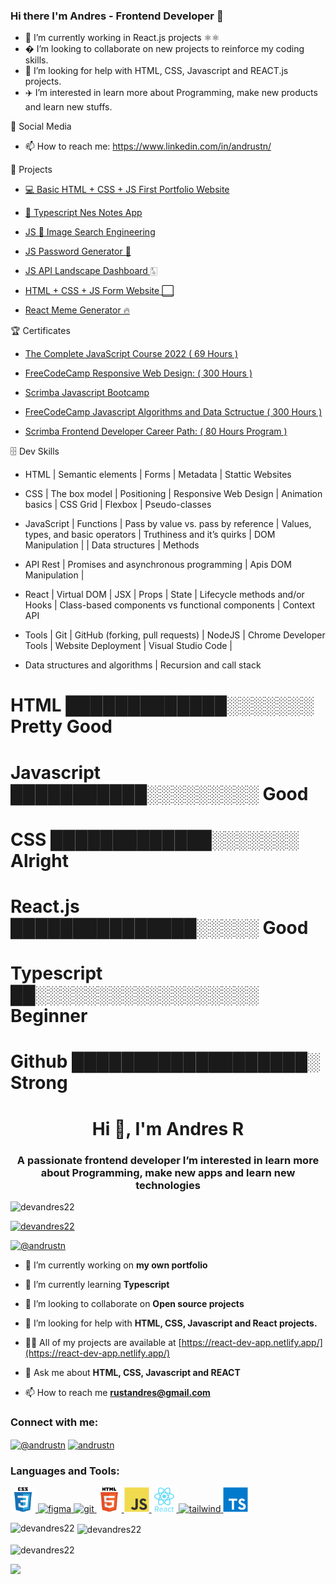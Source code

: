 ### Hi there I'm Andres - Frontend Developer 👋 ### 

- 📇 I’m currently working in React.js projects ⚛⚛️
- � I’m looking to collaborate on new projects to reinforce my coding skills.
- 👾 I’m looking for help with HTML, CSS, Javascript and REACT.js projects.
- ✈️ I’m interested in learn more about Programming, make new products and learn new stuffs.

 📲 Social Media

- 📫 How to reach me: https://www.linkedin.com/in/andrustn/

 💾 Projects

- <a href="https://devandres.netlify.app/index.html" target="_blank" rel="noopener noreferrer" > 💻 Basic HTML + CSS + JS First Portfolio Website </a>   

- <a href="https://css-nes-notes-markdown.vercel.app/" target="_blank" rel="noopener noreferrer" > 📝 Typescript Nes Notes App </a>

- <a href="https://devandres.netlify.app/image%20search%20engineering/portfolio-itemdos" target="_blank" rel="noopener noreferrer" > JS 📸 Image Search Engineering </a>


- <a href="https://rpg-tau.vercel.app/" target="_blank" rel="noopener noreferrer" > JS Password Generator 🔐 </a>


- <a href="https://api-dashboard-iota.vercel.app/" target="_blank" rel="noopener noreferrer" > JS API Landscape Dashboard 🀧 </a>


- <a href="https://form-website.vercel.app/" target="_blank" rel="noopener noreferrer" > HTML + CSS + JS Form Website ⬜️ </a>

- <a href="https://react-meme-generator-nine.vercel.app/" target="_blank" rel="noopener noreferrer" > React Meme Generator 🔥 </a>



🏆 Certificates

  - <a href="https://www.udemy.com/certificate/UC-93bdd64a-c2fb-4a0c-9347-082f01eb919b/" target="_blank" rel="noopener noreferrer">  The Complete JavaScript Course 2022 ( 69 Hours ) </a> 
 
  -  <a href="https://www.freecodecamp.org/certification/andrustn/responsive-web-design" target="_blank" rel="noopener noreferrer"> FreeCodeCamp Responsive Web Design: ( 300 Hours ) </a>
 
  - <a href="https://scrimba.com/certificate/uWKx6Gt6/gjavascript" target="_blank" rel="noopener noreferrer"> Scrimba Javascript Bootcamp </a>
 
  - <a href="https://www.freecodecamp.org/certification/andrustn/javascript-algorithms-and-data-structures" target="_blank" rel="noopener noreferrer"> FreeCodeCamp Javascript Algorithms and Data Sctructue ( 300 Hours ) </a>
 
  - <a href="https://scrimba.com/certificate/uWKx6Gt6/gfrontend" > Scrimba Frontend Developer Career Path: ( 80 Hours Program ) </a>



 🗄 Dev Skills

 * HTML | Semantic elements | Forms | Metadata | Stattic Websites

 * CSS | The box model  | Positioning  | Responsive Web Design | Animation basics | CSS Grid | Flexbox | Pseudo-classes

* JavaScript | Functions | Pass by value vs. pass by reference | Values, types, and basic operators | Truthiness and it’s quirks | DOM Manipulation |
 | Data structures | Methods

* API Rest | Promises and asynchronous programming | Apis DOM Manipulation | 

* React | Virtual DOM | JSX | Props | State | Lifecycle methods and/or Hooks | Class-based components vs functional components | Context API

* Tools | Git | GitHub (forking, pull requests) | NodeJS | Chrome Developer Tools | Website Deployment |  Visual Studio Code |

* Data structures and algorithms | Recursion and call stack


# HTML        █████████████░░░░░░░  Pretty Good
# Javascript  ███████████░░░░░░░░░  Good
# CSS         █████████████░░░░░░░  Alright
# React.js    ███████████████░░░░░  Good 
# Typescript  ██░░░░░░░░░░░░░░░░░░  Beginner
# Github      ███████████████████░  Strong


<h1 align="center">Hi 👋, I'm Andres R</h1>
<h3 align="center">A passionate frontend developer I’m interested in learn more about Programming, make new apps and learn new technologies</h3>

<p align="left"> <img src="https://komarev.com/ghpvc/?username=devandres22&label=Profile%20views&color=0e75b6&style=flat" alt="devandres22" /> </p>

<p align="left"> <a href="https://github.com/ryo-ma/github-profile-trophy"><img src="https://github-profile-trophy.vercel.app/?username=devandres22" alt="devandres22" /></a> </p>

<p align="left"> <a href="https://twitter.com/andrustn" target="blank"><img src="https://img.shields.io/twitter/follow/@andrustn?logo=twitter&style=for-the-badge" alt="@andrustn" /></a> </p>

- 🔭 I’m currently working on **my own portfolio**

- 🌱 I’m currently learning **Typescript**

- 👯 I’m looking to collaborate on **Open source projects**

- 🤝 I’m looking for help with **HTML, CSS, Javascript and React projects.**

- 👨‍💻 All of my projects are available at [https://react-dev-app.netlify.app/](https://react-dev-app.netlify.app/)

- 💬 Ask me about **HTML, CSS, Javascript and REACT**

- 📫 How to reach me **rustandres@gmail.com**

<h3 align="left">Connect with me:</h3>
<p align="left">
<a href="https://twitter.com/@andrustn" target="blank"><img align="center" src="https://raw.githubusercontent.com/rahuldkjain/github-profile-readme-generator/master/src/images/icons/Social/twitter.svg" alt="@andrustn" height="30" width="40" /></a>
<a href="https://linkedin.com/in/andrustn" target="blank"><img align="center" src="https://raw.githubusercontent.com/rahuldkjain/github-profile-readme-generator/master/src/images/icons/Social/linked-in-alt.svg" alt="andrustn" height="30" width="40" /></a>
</p>

<h3 align="left">Languages and Tools:</h3>
<p align="left"> <a href="https://www.w3schools.com/css/" target="_blank" rel="noreferrer"> <img src="https://raw.githubusercontent.com/devicons/devicon/master/icons/css3/css3-original-wordmark.svg" alt="css3" width="40" height="40"/> </a> <a href="https://www.figma.com/" target="_blank" rel="noreferrer"> <img src="https://www.vectorlogo.zone/logos/figma/figma-icon.svg" alt="figma" width="40" height="40"/> </a> <a href="https://git-scm.com/" target="_blank" rel="noreferrer"> <img src="https://www.vectorlogo.zone/logos/git-scm/git-scm-icon.svg" alt="git" width="40" height="40"/> </a> <a href="https://www.w3.org/html/" target="_blank" rel="noreferrer"> <img src="https://raw.githubusercontent.com/devicons/devicon/master/icons/html5/html5-original-wordmark.svg" alt="html5" width="40" height="40"/> </a> <a href="https://developer.mozilla.org/en-US/docs/Web/JavaScript" target="_blank" rel="noreferrer"> <img src="https://raw.githubusercontent.com/devicons/devicon/master/icons/javascript/javascript-original.svg" alt="javascript" width="40" height="40"/> </a> <a href="https://reactjs.org/" target="_blank" rel="noreferrer"> <img src="https://raw.githubusercontent.com/devicons/devicon/master/icons/react/react-original-wordmark.svg" alt="react" width="40" height="40"/> </a> <a href="https://tailwindcss.com/" target="_blank" rel="noreferrer"> <img src="https://www.vectorlogo.zone/logos/tailwindcss/tailwindcss-icon.svg" alt="tailwind" width="40" height="40"/> </a> <a href="https://www.typescriptlang.org/" target="_blank" rel="noreferrer"> <img src="https://raw.githubusercontent.com/devicons/devicon/master/icons/typescript/typescript-original.svg" alt="typescript" width="40" height="40"/> </a> </p>

<p><img align="left" src="https://github-readme-stats.vercel.app/api/top-langs?username=devandres22&show_icons=true&locale=en&layout=compact" alt="devandres22" /></p>

<p>&nbsp;<img align="center" src="https://github-readme-stats.vercel.app/api?username=devandres22&show_icons=true&locale=en" alt="devandres22" /></p>

<p><img align="center" src="https://github-readme-streak-stats.herokuapp.com/?user=devandres22&" alt="devandres22" /></p>

![](https://visitor-badge-reloaded.herokuapp.com/badge?page_id=devandres22&color=55acb7&style=for-the-badge&logo=Github)
